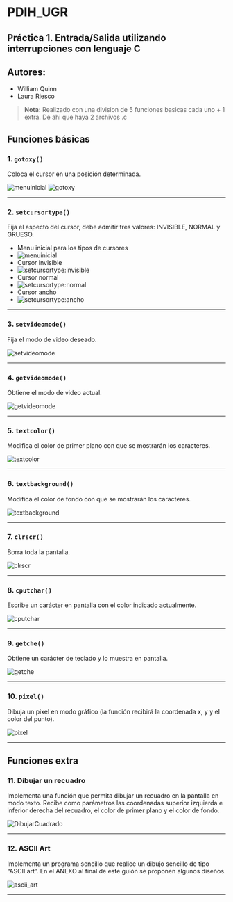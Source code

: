 # PDIH_UGR

## Práctica 1. Entrada/Salida utilizando interrupciones con lenguaje C

## Autores:
- William Quinn
- Laura Riesco

> **Nota:**
> Realizado con una division de 5 funciones basicas cada uno + 1 extra. De ahi que haya 2 archivos .c

## Funciones básicas

### 1. `gotoxy()`
Coloca el cursor en una posición determinada.


![menuinicial](images/image.png)
![gotoxy](images/image-1.png)

---

### 2. `setcursortype()`
Fija el aspecto del cursor, debe admitir tres valores: INVISIBLE, NORMAL y GRUESO.


- Menu inicial para los tipos de cursores
- ![menuinicial](images/image-2.png)
- Cursor invisible
- ![setcursortype:invisible](images/image-3.png)
- Cursor normal
- ![setcursortype:normal](images/image-4.png)
- Cursor ancho
- ![setcursortype:ancho](images/image-5.png)

---

### 3. `setvideomode()`
Fija el modo de video deseado.


![setvideomode](image.png)

---

### 4. `getvideomode()`
Obtiene el modo de video actual.


![getvideomode](./images/videomode.png)

---

### 5. `textcolor()`
Modifica el color de primer plano con que se mostrarán los caracteres.


![textcolor](./images/textcolor2.png)

---

### 6. `textbackground()`
Modifica el color de fondo con que se mostrarán los caracteres.


![textbackground](./images/background.png)

---

### 7. `clrscr()`
Borra toda la pantalla.


![clrscr](images/image-6.png)

---

### 8. `cputchar()`
Escribe un carácter en pantalla con el color indicado actualmente.


![cputchar](images/image-7.png)

---

### 9. `getche()`
Obtiene un carácter de teclado y lo muestra en pantalla.


![getche](images/image-8.png)

---

### 10. `pixel()`
Dibuja un pixel en modo gráfico (la función recibirá la coordenada x, y y el color del punto).


![pixel](./images/pixel.png)

---

## Funciones extra

### 11. Dibujar un recuadro
Implementa una función que permita dibujar un recuadro en la pantalla en modo texto. Recibe como parámetros las coordenadas superior izquierda e inferior derecha del recuadro, el color de primer plano y el color de fondo.


![DibujarCuadrado](images/image-9.png)

---

### 12. ASCII Art
Implementa un programa sencillo que realice un dibujo sencillo de tipo “ASCII art”. En el ANEXO al final de este guión se proponen algunos diseños.


![ascii_art](images/art.png)

---